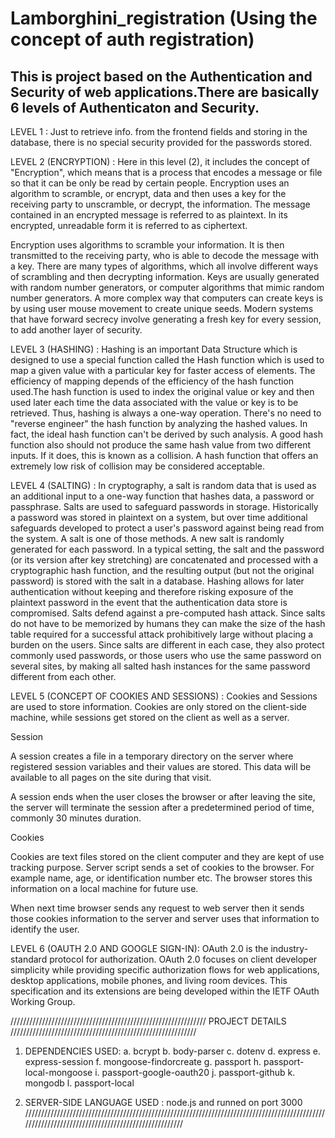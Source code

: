 # Lamborghini_registration (Using the concept of auth registration)
This is project based on the Authentication and Security of web applications.There are basically 6 levels of Authenticaton and Security.
----------------------------------------------------
LEVEL 1 :
Just to retrieve info. from the frontend fields and storing in the database, there is no special security provided for the passwords stored.



LEVEL 2 (ENCRYPTION) :
Here in this level (2), it includes the concept of "Encryption", which means that is a process that encodes a message or file so that it can be only be read by certain people.
Encryption uses an algorithm to scramble, or encrypt, data and then uses a key for the receiving party to unscramble, or decrypt, the information. 
The message contained in an encrypted message is referred to as plaintext. In its encrypted, unreadable form it is referred to as ciphertext.

Encryption uses algorithms to scramble your information. It is then transmitted to the receiving party, who is able to decode the message with a key.
There are many types of algorithms, which all involve different ways of scrambling and then decrypting information.
Keys are usually generated with random number generators, or computer algorithms that mimic random number generators.
A more complex way that computers can create keys is by using user mouse movement to create unique seeds. 
Modern systems that have forward secrecy involve generating a fresh key for every session, to add another layer of security.



LEVEL 3 (HASHING) :
Hashing is an important Data Structure which is designed to use a special function called the Hash function which is used to map a given value with a particular key for faster access of elements. 
The efficiency of mapping depends of the efficiency of the hash function used.The hash function is used to index the original value or key and then used later each time the data associated with the value or key is to be retrieved.
Thus, hashing is always a one-way operation. There's no need to "reverse engineer" the hash function by analyzing the hashed values. In fact, the ideal hash function can't be derived by such analysis. 
A good hash function also should not produce the same hash value from two different inputs. If it does, this is known as a collision. 
A hash function that offers an extremely low risk of collision may be considered acceptable.



LEVEL 4 (SALTING) :
In cryptography, a salt is random data that is used as an additional input to a one-way function that hashes data, a password or passphrase.
Salts are used to safeguard passwords in storage. Historically a password was stored in plaintext on a system, but over time additional safeguards developed to protect a user's password against being read from the system. A salt is one of those methods.
A new salt is randomly generated for each password. In a typical setting, the salt and the password (or its version after key stretching) are concatenated and processed with a cryptographic hash function, and the resulting output (but not the original password) is stored with the salt in a database.
Hashing allows for later authentication without keeping and therefore risking exposure of the plaintext password in the event that the authentication data store is compromised.
Salts defend against a pre-computed hash attack.
Since salts do not have to be memorized by humans they can make the size of the hash table required for a successful attack prohibitively large without placing a burden on the users.
Since salts are different in each case, they also protect commonly used passwords, or those users who use the same password on several sites, by making all salted hash instances for the same password different from each other. 



LEVEL 5 (CONCEPT OF COOKIES AND SESSIONS) :
Cookies and Sessions are used to store information. Cookies are only stored on the client-side machine, while sessions get stored on the client as well as a server.

Session

A session creates a file in a temporary directory on the server where registered session variables and their values are stored. This data will be available to all pages on the site during that visit.

A session ends when the user closes the browser or after leaving the site, the server will terminate the session after a predetermined period of time, commonly 30 minutes duration.

Cookies

Cookies are text files stored on the client computer and they are kept of use tracking purpose. Server script sends a set of cookies to the browser. For example name, age, or identification number etc. The browser stores this information on a local machine for future use.

When next time browser sends any request to web server then it sends those cookies information to the server and server uses that information to identify the user.



LEVEL 6 (OAUTH 2.0 AND GOOGLE SIGN-IN):
OAuth 2.0 is the industry-standard protocol for authorization. 
OAuth 2.0 focuses on client developer simplicity while providing specific authorization flows for web applications, desktop applications, mobile phones, and living room devices. 
This specification and its extensions are being developed within the IETF OAuth Working Group. 



//////////////////////////////////////////////////////////////
PROJECT DETAILS ///////////////////////////////////////////////////////////
1. DEPENDENCIES USED: 
  a. bcrypt
  b. body-parser
  c. dotenv
  d. express
  e. express-session
  f. mongoose-findorcreate
  g. passport
  h. passport-local-mongoose
  i. passport-google-oauth20
  j. passport-github
  k. mongodb
  l. passport-local
  
 2. SERVER-SIDE LANGUAGE USED : node.js and runned on port 3000
 /////////////////////////////////////////////////////////////////////////////////////////////////////////////////////////////////////////////////
